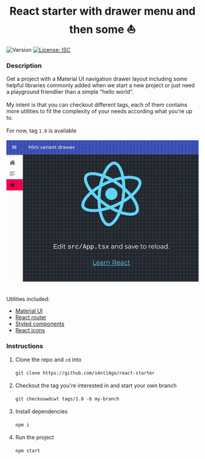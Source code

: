 <h1 align="center">React starter with drawer menu and then some ⛵</h1>
<p>
  <img alt="Version" src="https://img.shields.io/badge/version-1.0.0-blue.svg?cacheSeconds=2592000" />
  <a href="#" target="_blank">
    <img alt="License: ISC" src="https://img.shields.io/badge/License-ISC-yellow.svg" />
  </a>
</p>

### Description

Get a project with a Material UI navigation drawer layout including some helpful libraries commonly added when we start a new project or just need a playground friendlier than a simple "hello world".<br /><br />
My intent is that you can checkout different tags, each of them contains more utilities to fit the complexity of your needs according what you're up to.<br /><br />
For now, tag `1.0` is available<br /><br />
![tag 1.0](./demo/tag1.gif)<br /><br /><br />
Utilities included:
* [Material UI](https://material-ui.com)
* [React router](https://reactrouter.com/web)
* [Styled components](https://styled-components.com)
* [React icons](https://react-icons.netlify.com)

### Instructions

1. Clone the repo and `cd` into<br /><br />
`git clone https://github.com/s4nt14go/react-starter`<br /><br />
1. Checkout the tag you're interested in and start your own branch<br /><br />
`git checkouwdcwt tags/1.0 -b my-branch`<br /><br />
1. Install dependencies<br /><br />
`npm i`<br /><br />
1. Run the project<br /><br />
`npm start`
